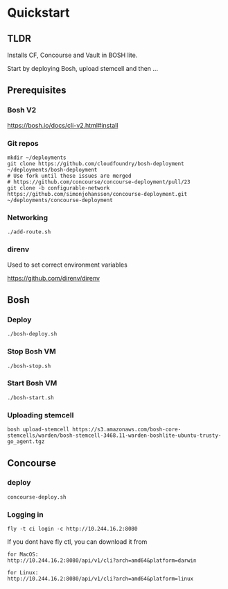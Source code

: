 # Quickstart
## TLDR
Installs CF, Concourse and Vault in BOSH lite.

Start by deploying Bosh, upload stemcell and then ...

## Prerequisites
### Bosh V2
https://bosh.io/docs/cli-v2.html#install

### Git repos
```
mkdir ~/deployments
git clone https://github.com/cloudfoundry/bosh-deployment ~/deployments/bosh-deployment
# Use fork until these issues are merged
# https://github.com/concourse/concourse-deployment/pull/23
git clone -b configurable-network https://github.com/simonjohansson/concourse-deployment.git ~/deployments/concourse-deployment
```

### Networking
`./add-route.sh`

### direnv
Used to set correct environment variables

https://github.com/direnv/direnv

## Bosh
### Deploy
`./bosh-deploy.sh`

### Stop Bosh VM
`./bosh-stop.sh`

### Start Bosh VM
`./bosh-start.sh`

### Uploading stemcell
`bosh upload-stemcell https://s3.amazonaws.com/bosh-core-stemcells/warden/bosh-stemcell-3468.11-warden-boshlite-ubuntu-trusty-go_agent.tgz`

## Concourse
### deploy
`concourse-deploy.sh`

### Logging in
`fly -t ci login -c http://10.244.16.2:8080`

If you dont have fly ctl, you can download it from
```
for MacOS:
http://10.244.16.2:8080/api/v1/cli?arch=amd64&platform=darwin

for Linux:
http://10.244.16.2:8080/api/v1/cli?arch=amd64&platform=linux
```
